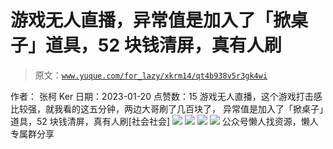 # 游戏无人直播，异常值是加入了「掀桌子」道具，52 块钱清屏，真有人刷

> 原文：[`www.yuque.com/for_lazy/xkrm14/qt4b938v5r3gk4wi`](https://www.yuque.com/for_lazy/xkrm14/qt4b938v5r3gk4wi)

<ne-p id="u7853954c" data-lake-id="u7853954c"><ne-text id="u00730c62">作者： 张柯 Ker</ne-text></ne-p> <ne-p id="u94d8a08b" data-lake-id="u94d8a08b"><ne-text id="u0be883a4">日期：2023-01-20</ne-text></ne-p> <ne-p id="u5366ea8f" data-lake-id="u5366ea8f"><ne-text id="u93ac8ec4">点赞数：</ne-text><ne-text id="u92d25c61" ne-bold="true">15</ne-text></ne-p> <ne-hole id="u7a4acdc1" data-lake-id="u7a4acdc1"><ne-card data-card-name="hr" data-card-type="block" id="obx9A" data-event-boundary="card"><ne-p id="u56c798e2" data-lake-id="u56c798e2"><ne-text id="u9a16b946">游戏无人直播，这个游戏打击感比较强，就我看的这五分钟，两边大哥刷了几百块了， 异常值是加入了「掀桌子」道具，52 块钱清屏，真有人刷[社会社会]</ne-text></ne-p> <ne-p id="u0b466cf3" data-lake-id="u0b466cf3"><ne-card data-card-name="image" data-card-type="inline" id="rFIFE" data-event-boundary="card">![](img/6712a7b60ea3bf87ac957952dbf5107c.png)</ne-card></ne-p> <ne-p id="ud904df71" data-lake-id="ud904df71"><ne-card data-card-name="image" data-card-type="inline" id="uyLNP" data-event-boundary="card">![](img/d56b2ca97c52d428a7227ec1dfbe0f8a.png)</ne-card></ne-p> <ne-p id="u27c6d5a4" data-lake-id="u27c6d5a4"><ne-card data-card-name="image" data-card-type="inline" id="tbVeR" data-event-boundary="card">![](img/3c6a3a1a0ed7a4e922c7b0caced7f138.png)</ne-card></ne-p> <ne-p id="u8fcdb5f1" data-lake-id="u8fcdb5f1"><ne-card data-card-name="image" data-card-type="inline" id="WLXmx" data-event-boundary="card">![](img/cbf5d7b014eebb9c3c7566b628e50084.png)</ne-card></ne-p> <ne-hole id="u9138693f" data-lake-id="u9138693f"><ne-card data-card-name="hr" data-card-type="block" id="Q9NAd" data-event-boundary="card"><ne-p id="u62748f7f" data-lake-id="u62748f7f"><ne-text id="u9b9f6021">公众号懒人找资源，懒人专属群分享</ne-text></ne-p></ne-card></ne-hole></ne-card></ne-hole>